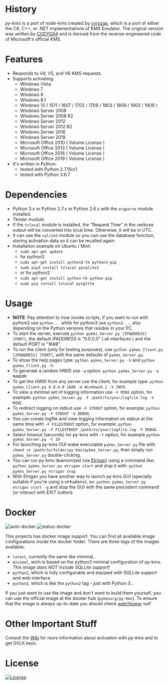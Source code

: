 # History
_py-kms_ is a port of node-kms created by [cyrozap](http://forums.mydigitallife.info/members/183074-markedsword), which is a port of either the C#, C++, or .NET implementations of KMS Emulator. The original version was written by [CODYQX4](http://forums.mydigitallife.info/members/89933-CODYQX4) and is derived from the reverse-engineered code of Microsoft's official KMS.

# Features
- Responds to V4, V5, and V6 KMS requests.
- Supports activating:
	- Windows Vista 
	- Windows 7 
	- Windows 8
	- Windows 8.1
	- Windows 10 ( 1511 / 1607 / 1703 / 1709 / 1803 / 1809 / 1903 / 1909 )
	- Windows Server 2008
	- Windows Server 2008 R2
	- Windows Server 2012
	- Windows Server 2012 R2
	- Windows Server 2016
	- Windows Server 2019
	- Microsoft Office 2010 ( Volume License )
	- Microsoft Office 2013 ( Volume License )
	- Microsoft Office 2016 ( Volume License )
	- Microsoft Office 2019 ( Volume License )
- It's written in Python:
	- tested with Python 2.7.15rc1 
	- tested with Python 3.6.7

# Dependencies
- Python 3.x or Python 2.7.x or Python 2.6.x with the `argparse` module installed.
- Tkinter module.
- If the `tzlocal` module is installed, the "Request Time" in the verbose output will be converted into local time. Otherwise, it will be in UTC.
- It can use the `sqlite3` module so you can use the database function, storing activation data so it can be recalled again. 
- Installation example on Ubuntu / Mint:
    - `sudo apt-get update`
    - for python3
    - `sudo apt-get install python3-tk python3-pip`
    - `sudo pip3 install tzlocal pysqlite3`
    - or for python2
    - `sudo apt-get install python-tk python-pip`
    - `sudo pip install tzlocal pysqlite`
       
# Usage
- __NOTE__: Pay attention to how invoke scripts, if you want to run with python2 use `python...` while for python3 use `python3...`, also depending on the Python versions that resides in your PC.
- To start the server, execute `python pykms_Server.py [IPADDRESS] [PORT]`, the default _IPADDRESS_ is "0.0.0.0" ( all interfaces ) and the default _PORT_ is "1688".
- To run the client (only for testing purposes), use `python pykms_Client.py [IPADDRESS] [PORT]`, with the same defaults of `pykms_Server.py`.
- To show the help pages type: `python pykms_Server.py -h` and `python pykms_Client.py -h`.
- To generate a random HWID use `-w` option: `python pykms_Server.py -w RANDOM`.
- To get the HWID from any server use the client, for example type: `python pykms_Client.py 0.0.0.0 1688 -m Windows8.1 -V INFO`.
- To view a minimal set of logging information use `-V MINI` option, for example: `python pykms_Server.py -F /path/to/your/logfile.log -V MINI`.
- To redirect logging on stdout use `-F STDOUT` option, for example: `python pykms_Server.py -F STDOUT -V DEBUG`.
- You can create logfile and view logging information on stdout at the same time with `-F FILESTDOUT` option, for example: `python pykms_Server.py -F FILESTDOUT /path/to/your/logfile.log -V DEBUG`.
- Select timeout (seconds) for py-kms with `-t` option, for example `python pykms_Server.py -t 10`
- For launching py-kms GUI make executable `pykms_Server.py` file with `chmod +x /path/to/folder/py-kms/pykms_Server.py`, then simply run `pykms_Server.py` double-clicking.
- You can run py-kms deamonized (via [Etrigan](https://github.com/SystemRage/Etrigan)) using a command like: `python pykms_Server.py etrigan start` and stop it with: `python pykms_Server.py etrigan stop`.
- With Etrigan you have another way to launch py-kms GUI (specially suitable if you're using a virtualenv), so: `python pykms_Server.py etrigan start -g`
and stop the GUI with the same precedent command (or interact with EXIT button).

# Docker
![auto-docker](https://img.shields.io/docker/cloud/automated/pykmsorg/py-kms)
![status-docker](https://img.shields.io/docker/cloud/build/pykmsorg/py-kms)

This projects has docker image support. You can find all available image configurations inside the docker folder.
There are three tags of the images available:

* `latest`, currently the same like minimal...
* `minimal`, wich is based on the python3 minimal configuration of py-kms. _This image does NOT include SQLLite support!_
* `python2`, which is fully configurable and equiped with SQLLite support and web interface.
* `python3`, which is like the `python2` tag - just with Python 3...

If you just want to use the image and don't want to build them yourself, you can use the official image at the docker hub (`pykmsorg/py-kms`).
To ensure that the image is always up-to-date you should check [watchtower](https://github.com/containrrr/watchtower) out!

# Other Important Stuff
Consult the [Wiki](https://github.com/SystemRage/py-kms/wiki) for more information about activation with _py-kms_ and to get GVLK keys.

# License
   [![License](https://img.shields.io/badge/license-unlicense-lightgray.svg)](https://github.com/SystemRage/py-kms/blob/master/LICENSE)
